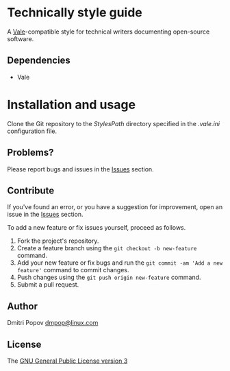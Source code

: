 # Technically style guide

A [Vale](https://vale.sh)-compatible style for technical writers documenting open-source software.

## Dependencies

- Vale

# Installation and usage

Clone the Git repository to the _StylesPath_ directory specified in the _.vale.ini_ configuration file.

## Problems?

Please report bugs and issues in the [Issues](https://github.com/dmpop/technically/issues) section.

## Contribute

If you've found an error, or you have a suggestion for improvement, open an issue in the [Issues](https://github.com/dmpop/technically/issues) section.

To add a new feature or fix issues yourself, proceed as follows.

1. Fork the project's repository.
2. Create a feature branch using the `git checkout -b new-feature` command.
3. Add your new feature or fix bugs and run the `git commit -am 'Add a new feature'` command to commit changes.
4. Push changes using the `git push origin new-feature` command.
5. Submit a pull request.

## Author

Dmitri Popov [dmpop@linux.com](mailto:dmpop@linux.com)

## License

The [GNU General Public License version 3](http://www.gnu.org/licenses/gpl-3.0.en.html)
